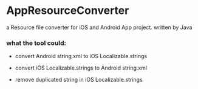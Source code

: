 # AppResourceConverter
a Resource file converter for iOS and Android App project. written by Java


### what the tool could:

- convert Android string.xml to iOS Localizable.strings

- convert iOS Localizable.strings to Android string.xml

- remove duplicated string in iOS Localizable.strings

